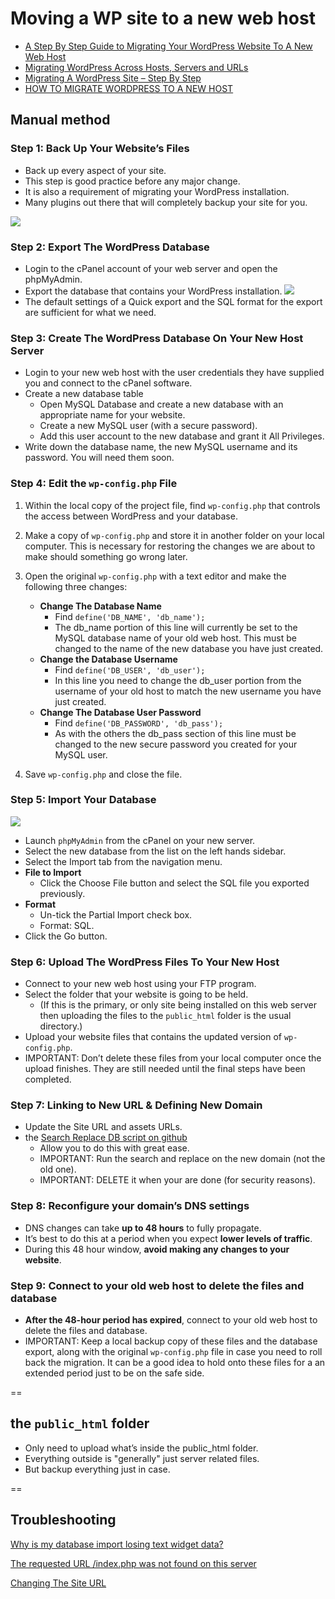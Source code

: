 # Moving a WP site to a new web host

- [A Step By Step Guide to Migrating Your WordPress Website To A New Web Host](http://www.wpexplorer.com/migrating-wordpress-website/)
- [Migrating WordPress Across Hosts, Servers and URLs](http://code.tutsplus.com/tutorials/migrating-wordpress-across-hosts-servers-and-urls--wp-20104)
- [Migrating A WordPress Site – Step By Step](http://wordpress.mcdspot.com/2012/08/22/migrating-a-wordpress-site-step-by-step/)
- [HOW TO MIGRATE WORDPRESS TO A NEW HOST](https://www.godaddy.com/garage/webpro/wordpress/how-to-migrate-wordpress-to-a-new-host/)

## Manual method

### Step 1: Back Up Your Website’s Files
- Back up every aspect of your site.
- This step is good practice before any major change.
- It is also a requirement of migrating your WordPress installation.
- Many plugins out there that will completely backup your site for you.

![](http://mainwpex.wpengine.netdna-cdn.com/wp-content/uploads/FTP-Transfer1.png)

### Step 2: Export The WordPress Database
- Login to the cPanel account of your web server and open the phpMyAdmin. 
- Export the database that contains your WordPress installation.
![](http://mainwpex.wpengine.netdna-cdn.com/wp-content/uploads/Database-Export.png)
- The default settings of a Quick export and the SQL format for the export are sufficient for what we need.

### Step 3: Create The WordPress Database On Your New Host Server
- Login to your new web host with the user credentials they have supplied you and connect to the cPanel software.
- Create a new database table
    + Open MySQL Database and create a new database with an appropriate name for your website.
    + Create a new MySQL user (with a secure password).
    + Add this user account to the new database and grant it All Privileges.
- Write down the database name, the new MySQL username and its password. You will need them soon.

### Step 4: Edit the `wp-config.php` File

1. Within the local copy of the project file, find `wp-config.php` that controls the access between WordPress and your database.

2. Make a copy of `wp-config.php` and store it in another folder on your local computer. This is necessary for restoring the changes we are about to make should something go wrong later.

3. Open the original `wp-config.php` with a text editor and make the following three changes:
    + **Change The Database Name**
        * Find `define('DB_NAME', 'db_name');`
        * The db_name portion of this line will currently be set to the MySQL database name of your old web host. This must be changed to the name of the new database you have just created.
    + **Change the Database Username**
        * Find `define('DB_USER', 'db_user');`
        * In this line you need to change the db_user portion from the username of your old host to match the new username you have just created.
    + **Change The Database User Password**
        * Find `define('DB_PASSWORD', 'db_pass');`
        * As with the others the db_pass section of this line must be changed to the new secure password you created for your MySQL user.

4. Save `wp-config.php` and close the file.

### Step 5: Import Your Database

![](http://mainwpex.wpengine.netdna-cdn.com/wp-content/uploads/Database-Import1.png)

- Launch `phpMyAdmin` from the cPanel on your new server.
- Select the new database from the list on the left hands sidebar.
- Select the Import tab from the navigation menu.
- **File to Import**
    - Click the Choose File button and select the SQL file you exported previously.
- **Format**
    - Un-tick the Partial Import check box.
    - Format: SQL.
- Click the Go button.

### Step 6: Upload The WordPress Files To Your New Host

- Connect to your new web host using your FTP program.
- Select the folder that your website is going to be held.
    - (If this is the primary, or only site being installed on this web server then uploading the files to the `public_html` folder is the usual directory.)
- Upload your website files that contains the updated version of `wp-config.php`.
- IMPORTANT: Don’t delete these files from your local computer once the upload finishes. They are still needed until the final steps have been completed.

### Step 7: Linking to New URL & Defining New Domain

- Update the Site URL and assets URLs.
- the [Search Replace DB script on github](https://github.com/interconnectit/Search-Replace-DB)
    - Allow you to do this with great ease. 
    - IMPORTANT: Run the search and replace on the new domain (not the old one).
    - IMPORTANT: DELETE it when your are done (for security reasons). 

### Step 8: Reconfigure your domain’s DNS settings
- DNS changes can take **up to 48 hours** to fully propagate.
- It’s best to do this at a period when you expect **lower levels of traffic**. 
- During this 48 hour window, **avoid making any changes to your website**.

### Step 9: Connect to your old web host to delete the files and database
- **After the 48-hour period has expired**, connect to your old web host to delete the files and database.
- IMPORTANT: Keep a local backup copy of these files and the database export, along with the original `wp-config.php` file in case you need to roll back the migration. It can be a good idea to hold onto these files for a an extended period just to be on the safe side.

==

## the `public_html` folder

- Only need to upload what’s inside the public_html folder.
- Everything outside is "generally" just server related files.
- But backup everything just in case.

==

## Troubleshooting
[Why is my database import losing text widget data?](http://wordpress.stackexchange.com/questions/9076/why-is-my-database-import-losing-text-widget-data)

[The requested URL /index.php was not found on this server](https://wordpress.org/support/topic/the-requested-url-indexphp-was-not-found-on-this-server-3)

[Changing The Site URL](http://codex.wordpress.org/Changing_The_Site_URL)

